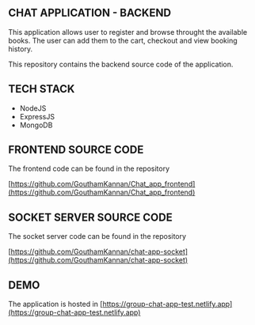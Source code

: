 ## CHAT APPLICATION - BACKEND

This application allows user to register and browse throught the available books. The user can add them to the cart, checkout and view booking history.

This repository contains the backend source code of the application.

## TECH STACK

* NodeJS
* ExpressJS
* MongoDB

## FRONTEND SOURCE CODE

The frontend code can be found in the repository

[https://github.com/GouthamKannan/Chat_app_frontend](https://github.com/GouthamKannan/Chat_app_frontend)

## SOCKET SERVER SOURCE CODE

The socket server code can be found in the repository

[https://github.com/GouthamKannan/chat-app-socket](https://github.com/GouthamKannan/chat-app-socket)

## DEMO

The application is hosted in [https://group-chat-app-test.netlify.app](https://group-chat-app-test.netlify.app)
